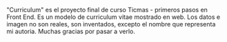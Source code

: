 "Curriculum" es el proyecto final de curso Ticmas - primeros pasos en Front End. 
Es un modelo de curriculum vitae mostrado en web.
Los datos e imagen no son reales, son inventados, excepto el nombre que representa mi autoria.
Muchas gracias por pasar a verlo. 
